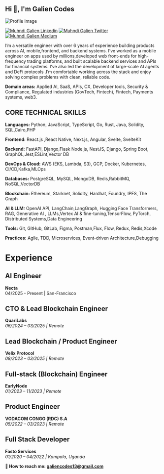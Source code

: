<h2 align="left">Hi 👋, I'm Galien Codes</h1>

![Profile Image](https://i.ibb.co/B5N9WQbB/Screenshot-2025-02-10-at-17-44-14.png)

[![Muhndi Galien Linkedin](https://img.shields.io/badge/LinkedIn-0077B5?style=for-the-badge&logo=linkedin&logoColor=white)](https://www.linkedin.com/in/muhindo-galien/)
[![Muhndi Galien Twitter](https://img.shields.io/badge/Twitter-1DA1F2?style=for-the-badge&logo=twitter&logoColor=white)](https://twitter.com/GalienMuhindo)
[![Muhndi Galien Medium](https://img.shields.io/badge/Medium-000000?style=for-the-badge&logo=medium&logoColor=white)](https://medium.com/@galiendev)


I’m a versatile engineer with over 6 years of experience building products across AI, mobile,frontend, and backend systems. I’ve worked as a mobile engineer on apps used by millions,developed web front-ends for high-frequency trading platforms, and built scalable backend services and APIs for financial systems. I’ve also led the development of large-scale AI agents and DeFi protocols .I’m comfortable working across the stack and enjoy solving complex problems with clean, reliable code.

**Domain areas:** Applied AI, SaaS, APIs, CX, Developer tools, Security & Compliance, Regulated industries (GovTech, Fintech), Fintech, Payments systems, web3.

## CORE TECHNICAL SKILLS
**Languages:** Python, JavaScript, TypeScript, Go, Rust, Java, Solidity, SQL,Cairo,PHP

**Frontend:** React.js ,React Native, Next.js, Angular, Svelte, SvelteKit

**Backend:** FastAPI, Django,Flask Node.js, NestJS, Django, Spring Boot, GraphQL,Jest,ESLint,Vector DB

**DevOps & Cloud:** AWS (EKS, Lambda, S3), GCP, Docker, Kubernetes, CI/CD,Kafka,MLOps

**Databases:** PostgreSQL, MySQL, MongoDB, Redis,RabbitMQ, NoSQL,VectorDB

**Blockchain:** Ethereum, Starknet, Solidity, Hardhat, Foundry, IPFS, The Graph

**AI & LLM:** OpenAI API, LangChain,LangGraph, Hugging Face Transformers, RAG, Generative AI , LLMs,Vertex AI & fine-tuning,TensorFlow, PyTorch, Distributed Systems,Data Engineering

**Tools:** Git, GitHub, GitLab, Figma, Postman,Flux, Flow, Redux, Redis,Xcode

**Practices:** Agile, TDD, Microservices, Event-driven Architecture,Debugging

# Experience
## AI Engineer 
**Necta**  
04/2025 -  Present | San-Francisco
## CTO & Lead Blockchain Engineer  
**QuariLabs**  
*06/2024 – 03/2025 | Remote*  

## Lead Blockchain / Product Engineer  
**Velix Protocol**  
*08/2023 – 03/2025 | Remote*  

## Full-stack (Blockchain) Engineer  
**EarlyNode**  
*01/2023 – 11/2023 | Remote*  

## Product Engineer  
**VODACOM CONGO (RDC) S.A**  
*05/2022 – 03/2023 | Remote*  

## Full Stack Developer  
**Fasto Services**  
*01/2020 – 04/2022 | Kampala, Uganda*  


 **📧 How to reach me: <a href="galiencodes13@gmail.com">galiencodes13@gmail.com<a/>**



